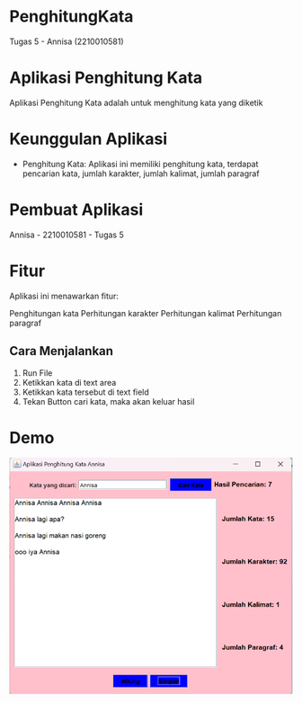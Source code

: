 # PenghitungKata
 Tugas 5 - Annisa (2210010581)
 
# Aplikasi Penghitung Kata
 
Aplikasi Penghitung Kata adalah untuk menghitung kata yang diketik

# Keunggulan Aplikasi

- Penghitung Kata: Aplikasi ini memiliki penghitung kata, terdapat pencarian kata, jumlah karakter, jumlah kalimat, jumlah paragraf

# Pembuat Aplikasi
 Annisa - 2210010581 - Tugas 5 

# Fitur

Aplikasi ini menawarkan fitur:

Penghitungan kata
Perhitungan karakter
Perhitungan kalimat
Perhitungan paragraf

## Cara Menjalankan

1. Run File
2. Ketikkan kata di text area 
3. Ketikkan kata tersebut di text field
4. Tekan Button cari kata, maka akan keluar hasil

# Demo
![App Screenshot](PenghitungKata.png)
